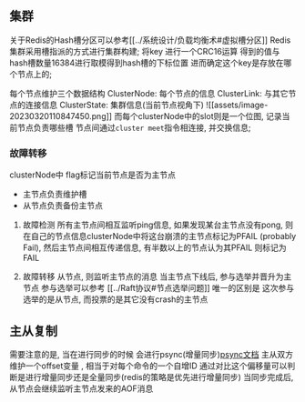 ## 集群
关于Redis的Hash槽分区可以参考[[../系统设计/负载均衡术#虚拟槽分区]]
Redis集群采用槽指派的方式进行集群构建; 
将key 进行一个CRC16运算 得到的值与hash槽数量16384进行取模得到hash槽的下标位置  进而确定这个key是存放在哪个节点上的;

每个节点维护三个数据结构
ClusterNode: 每个节点的信息
ClusterLink: 与其它节点的连接信息
ClusterState: 集群信息(当前节点视角下)
![[assets/image-20230320110847450.png]]
而每个clusterNode中的slot则是一个位图, 记录当前节点负责哪些槽
节点间通过`cluster meet`指令相连接, 并交换信息;


### 故障转移
clusterNode中 flag标记当前节点是否为主节点
- 主节点负责维护槽
- 从节点负责备份主节点

1. 故障检测
所有主节点间相互监听ping信息, 如果发现某台主节点没有pong, 则在自己的节点信息clusterNode中将这台崩溃的主节点标记为PFAIL (probably Fail), 然后主节点间相互传递信息, 有半数以上的节点认为其PFAIL 则标记为FAIL

2. 故障转移
从节点, 则监听主节点的消息  当主节点下线后, 参与选举并晋升为主节点
参与选举可以参考 [[../Raft协议#节点选举问题]] 唯一的区别是
这次参与选举的是从节点, 而投票的是其它没有crash的主节点

## 主从复制
需要注意的是, 当在进行同步的时候  会进行psync(增量同步)[psync文档](https://redis.io/commands/psync/)
主从双方维护一个offset变量 , 相当于对每个命令的一个自增ID 通过对比这个偏移量可以判断是进行增量同步还是全量同步(redis的策略是优先进行增量同步)
当同步完成后, 从节点会继续监听主节点发来的AOF消息

